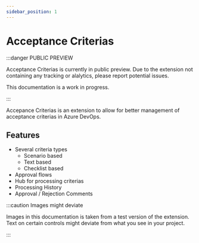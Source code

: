 ```yaml
---
sidebar_position: 1
---
```


# Acceptance Criterias

:::danger PUBLIC PREVIEW

Acceptance Criterias is currently in public preview. Due to the extension not containing any tracking or alalytics, please report potential issues.

This documentation is a work in progress.

:::

Accepance Criterias is an extension to allow for better management of acceptance criterias in Azure DevOps.

## Features

- Several criteria types
  - Scenario based
  - Text based
  - Checklist based
- Approval flows
- Hub for processing criterias
- Processing History
- Approval / Rejection Comments

:::caution Images might deviate

Images in this documentation is taken from a test version of the extension. Text on certain controls might deviate from what you see in your project.

:::
